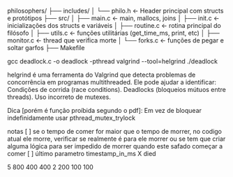 philosophers/
├── includes/
│ └── philo.h <- Header principal com structs e protótipos
├── src/
│ ├── main.c <- main, mallocs, joins
│ ├── init.c <- inicializações dos structs e variáveis
│ ├── routine.c <- rotina principal do filósofo
│ ├── utils.c <- funções utilitárias (get_time_ms, print, etc)
│ ├── monitor.c <- thread que verifica morte
│ └── forks.c <- funções de pegar e soltar garfos
├── Makefile

gcc deadlock.c -o deadlock -pthread
valgrind --tool=helgrind ./deadlock

helgrind é uma ferramenta do Valgrind que detecta problemas de concorrência em programas multithreaded. Ele pode ajudar a identificar:
Condições de corrida (race conditions).
Deadlocks (bloqueios mútuos entre threads).
Uso incorreto de mutexes.

Dica [porém é função proíbida segundo o pdf]:
Em vez de bloquear indefinidamente usar pthread_mutex_trylock

notas
[ ] se o tempo de comer for maior que o tempo de morrer, no codigo atual ele morre, verificar se realmente é para ele morrer ou se tem que criar alguma lógica para ser impedido de morrer quando este safado começar a comer
[ ] último parametro timestamp_in_ms X died

5 800 400 400
2 200 100 100
